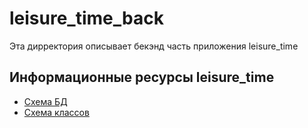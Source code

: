 # leisure_time_back

Эта дирректория описывает бекэнд часть приложения leisure_time

## Информационные ресурсы leisure_time

<ul>
    <li>
        <a href="https://drive.google.com/file/d/1MOQsA0MJR2X_AlRs3KzHLUjjL88XLD2-/view?usp=sharing">Схема БД</a>
    </li>
    <li>
        <a href="https://drive.google.com/file/d/17k-W0dXwUJZ47SfbFsh5jJ7JUb6UYqz1/view?usp=sharing">Схема классов</a>
    </li>
</ul>

